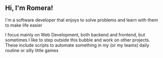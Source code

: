 
## Hi, I'm Romera!

I'm a software developer that enjoys to solve problems and learn with them to make life easier

I focus mainly on Web Development, both backend and frontend, but sometimes I like to step outside this bubble and work on other projects. These include scripts to automate something in my (or my teams) daily routine or silly little games
